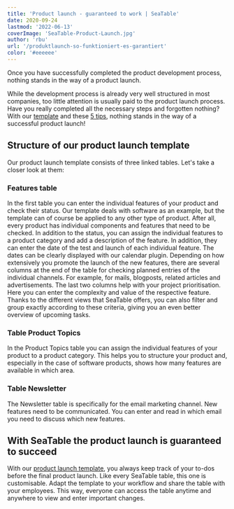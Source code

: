 ```yaml
---
title: 'Product launch - guaranteed to work | SeaTable'
date: 2020-09-24
lastmod: '2022-06-13'
coverImage: 'SeaTable-Product-Launch.jpg'
author: 'rbu'
url: '/produktlaunch-so-funktioniert-es-garantiert'
color: '#eeeeee'
---
```


Once you have successfully completed the product development process, nothing stands in the way of a product launch.

While the development process is already very well structured in most companies, too little attention is usually paid to the product launch process. Have you really completed all the necessary steps and forgotten nothing? With our [template](https://seatable.io/en/vorlage/duhr9rqdqtcbfeonhxntca/) and these [5 tips](https://www.pressesprecher.com/nachrichten/fuenf-tipps-fuer-einen-gelungenen-produkt-launch-9837), nothing stands in the way of a successful product launch!

## Structure of our product launch template

Our product launch template consists of three linked tables. Let's take a closer look at them:

### Features table

In the first table you can enter the individual features of your product and check their status. Our template deals with software as an example, but the template can of course be applied to any other type of product. After all, every product has individual components and features that need to be checked. In addition to the status, you can assign the individual features to a product category and add a description of the feature. In addition, they can enter the date of the test and launch of each individual feature. The dates can be clearly displayed with our calendar plugin. Depending on how extensively you promote the launch of the new features, there are several columns at the end of the table for checking planned entries of the individual channels. For example, for mails, blogposts, related articles and advertisements. The last two columns help with your project prioritisation. Here you can enter the complexity and value of the respective feature. Thanks to the different views that SeaTable offers, you can also filter and group exactly according to these criteria, giving you an even better overview of upcoming tasks.

### Table Product Topics

In the Product Topics table you can assign the individual features of your product to a product category. This helps you to structure your product and, especially in the case of software products, shows how many features are available in which area.

### Table Newsletter

The Newsletter table is specifically for the email marketing channel. New features need to be communicated. You can enter and read in which email you need to discuss which new features.

## With SeaTable the product launch is guaranteed to succeed

With our [product launch template](https://seatable.io/en/vorlage/duhr9rqdqtcbfeonhxntca/), you always keep track of your to-dos before the final product launch. Like every SeaTable table, this one is customisable. Adapt the template to your workflow and share the table with your employees. This way, everyone can access the table anytime and anywhere to view and enter important changes.
